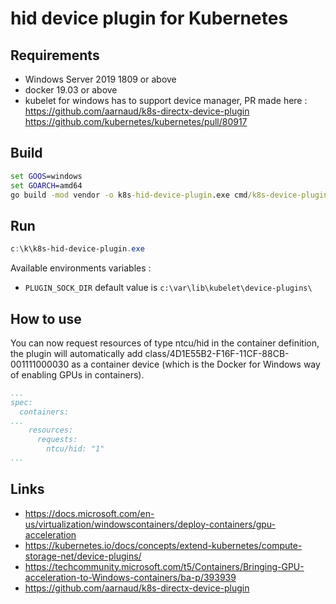 # hid device plugin for Kubernetes

## Requirements

- Windows Server 2019 1809 or above
- docker 19.03 or above
- kubelet for windows has to support device manager, PR made here :
https://github.com/aarnaud/k8s-directx-device-plugin
https://github.com/kubernetes/kubernetes/pull/80917

## Build
```cmd or powershell 
set GOOS=windows
set GOARCH=amd64
go build -mod vendor -o k8s-hid-device-plugin.exe cmd/k8s-device-plugin/main.go
```
## Run


```powershell
c:\k\k8s-hid-device-plugin.exe
```

Available environments variables :
- `PLUGIN_SOCK_DIR`  default value is `c:\var\lib\kubelet\device-plugins\`

## How to use

You can now request resources of type ntcu/hid in the container definition, the plugin will automatically add class/4D1E55B2-F16F-11CF-88CB-001111000030 as a container device (which is the Docker for Windows way of enabling GPUs in containers).

```yaml
...
spec:
  containers:
...
    resources:
      requests:
        ntcu/hid: "1"
...
```

## Links

- https://docs.microsoft.com/en-us/virtualization/windowscontainers/deploy-containers/gpu-acceleration
- https://kubernetes.io/docs/concepts/extend-kubernetes/compute-storage-net/device-plugins/
- https://techcommunity.microsoft.com/t5/Containers/Bringing-GPU-acceleration-to-Windows-containers/ba-p/393939
- https://github.com/aarnaud/k8s-directx-device-plugin

